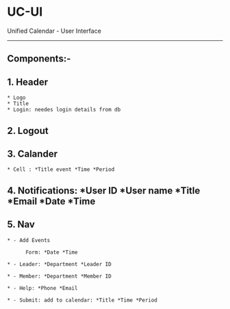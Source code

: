 # UC-UI
Unified Calendar - User Interface


-----------------------------------
## Components:-

  ## 1. Header 
    * Logo
    * Title
    * Login: needes login details from db 
  
  ## 2. Logout
  
  ## 3. Calander
    * Cell : *Title event *Time *Period 
   
  ## 4. Notifications: *User ID *User name *Title *Email *Date *Time
   
  ## 5. Nav
   
    * - Add Events
    
          Form: *Date *Time
   
    * - Leader: *Department *Leader ID
   
    * - Member: *Department *Member ID
   
    * - Help: *Phone *Email 
   
    * - Submit: add to calendar: *Title *Time *Period 
